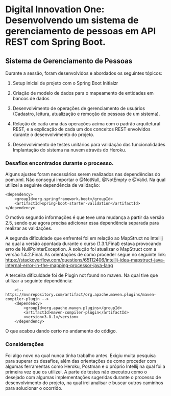 # Digital Innovation One: Desenvolvendo um sistema de gerenciamento de pessoas em API REST com Spring Boot. 

## Sistema de Gerenciamento de Pessoas

Durante a sessão,  foram desenvolvidos e abordados os seguintes tópicos:

1. Setup inicial de projeto com o Spring Boot Initialzr

2. Criação de modelo de dados para o mapeamento de entidades em bancos de dados

3. Desenvolvimento de operações de gerenciamento de usuários (Cadastro, leitura, atualização e remoção de pessoas de um sistema).

4. Relação de cada uma das operações acima com o padrão arquitetural REST, e a explicação de cada um dos conceitos REST envolvidos durante o desenvolvimento do projeto.

5. Desenvolvimento de testes unitários para validação das funcionalidades
   Implantação do sistema na nuvem através do Heroku.

   

### Desafios encontrados durante o processo.

Alguns ajustes foram necessários serem realizados nas dependências do pom.xml. Não consegui importar o @NotNull, @NotEmpty e @Valid. Na qual utilizei a seguinte dependência de validação:

```
<dependency>
    <groupId>org.springframework.boot</groupId>
    <artifactId>spring-boot-starter-validation</artifactId>
</dependency>
```

O motivo segundo informações é que teve uma mudança a partir da versão 2.5, sendo que agora precisa adicionar essa dependência separada para realizar as validações.

A segunda dificuldade que enfrentei foi em relação ao MapStruct no Intellij na qual a versão apontada durante o curso (1.3.1.Final) estava provocando erro de NullPointerException. A solução foi atualizar o MapStruct com a versão 1.4.2.Final. As orientações de como proceder segue no seguinte link: https://stackoverflow.com/questions/65112406/intellij-idea-mapstruct-java-internal-error-in-the-mapping-processor-java-lang

A terceira dificuldade foi de Plugin not found no maven. Na qual tive que utilizar a seguinte dependência:

```
    <!-- https://mvnrepository.com/artifact/org.apache.maven.plugins/maven-compiler-plugin -->
    <dependency>
        <groupId>org.apache.maven.plugins</groupId>
        <artifactId>maven-compiler-plugin</artifactId>
        <version>3.8.1</version>
    </dependency>
```

O que acabou dando certo no andamento do código.



### Considerações

Foi algo novo na qual nunca tinha trabalho antes. Exigiu muita pesquisa para superar os desafios, além das orientações de como proceder com algumas ferramentas como Heroku, Postman e o próprio Intellij na qual foi a primeira vez que os utilizei. A parte de testes não executou como o desejado com algumas implementações sugeridas durante o processo de desenvolvimento do projeto, na qual irei analisar e buscar outros caminhos para solucionar o ocorrido.
